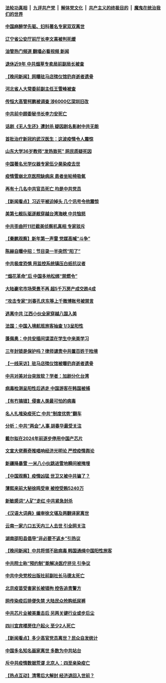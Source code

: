 ####  [法轮功真相](../../../../basic/blob/master/README.md?t=01062012) &nbsp;|&nbsp; [九评共产党](../../../../9ping.md/blob/master/README.md?t=01062012) &nbsp;|&nbsp; [解体党文化](../../../../jtdwh.md/blob/master/README.md?t=01062012)  &nbsp;|&nbsp; [共产主义的终极目的](../../../../gczydzjmd.md/blob/master/README.md?t=01062012) &nbsp;|&nbsp; [魔鬼在统治我们的世界](../../../../mgztzwmdsj.md/blob/master/README.md?t=01062012) 

#### [中国麻醉学先驱、妇科著名专家双双离世](../pages/nsc413/n13900780.md?t=01062012) 

#### [辽宁省公安厅前厅长李文喜被判死缓](../pages/nsc413/n13900750.md?t=01062012) 

#### [油管热门频道 翻墙必看视频 新闻](http://129.146.143.75:81/youtube.html?01062012)

#### [退休近9年 中共烟草专卖局前副局长被查](../pages/nsc413/n13900769.md?t=01062012) 


#### [【晚间新闻】网曝驻马店殡仪馆扔弃逝者遗骨](../pages/nsc413/n13900753.md?t=01062012) 



#### [河北省人大常委前副主任王雪峰被查](../pages/nsc413/n13900678.md?t=01062012) 

#### [传恒大高管柯鹏被调查 涉6000亿深圳旧改](../pages/nsc413/n13900679.md?t=01062012) 

#### [中共前中顾委秘书长李力安死亡](../pages/nsc413/n13900499.md?t=01062012) 

#### [话剧《无人生还》遭封杀 疑因剧名影射中共无能](../pages/nsc413/n13900559.md?t=01062012) 

#### [首批治疗新冠的武汉医生：这波疫情令人震惊](../pages/nsc413/n13900313.md?t=01062012) 

#### [山东大学36岁教师“发热致死” 网民质疑死因](../pages/nsc413/n13900496.md?t=01062012) 

#### [中国著名光学仪器专家伍少昊染疫去世](../pages/nsc413/n13900412.md?t=01062012) 


#### [疫情雪崩北京医院缺病床 患者坐轮椅吸氧](../pages/nsc413/n13900282.md?t=01062012) 

#### [再有十几名中共官员死亡 均是中共党员](../pages/nsc413/n13900394.md?t=01062012) 

#### [【新闻看点】习近平被迫掉头 几个讯号令他震惊](../pages/nsc413/n13900365.md?t=01062012) 

#### [美第七舰队驱逐舰穿越台湾海峡 中共恼怒](../pages/nsc413/n13900401.md?t=01062012) 

#### [中共歪曲歼11拦截美侦察机真相 专家驳斥](../pages/nsc413/n13900315.md?t=01062012) 

#### [【秦鹏观察】新年第一声雷 党媒高喊“斗争”](../pages/nsc413/n13900273.md?t=01062012) 

#### [陈赫自曝中招：节目录一半突然“阳了”](../pages/nsc413/n13900268.md?t=01062012) 

#### [中共极度恐惧 用监控系统镇压白纸抗议者](../pages/nsc413/n13900225.md?t=01062012) 

#### [“烟花革命”后 中国多地松绑“禁燃令”](../pages/nsc413/n13900297.md?t=01062012) 

#### [大陆豪宅市场荣景不再 超5千万房产成交跌4成](../pages/nsc413/n13900215.md?t=01062012) 

#### [“攻击专家”刘春孔庆东等上千微博账号被禁言](../pages/nsc413/n13900222.md?t=01062012) 

#### [逃离中共 江西小伙全家穿越八国入美](../pages/nsc413/n13899634.md?t=01062012) 

#### [法国：中国入境航班旅客抽查 1/3呈阳性](../pages/nsc413/n13900212.md?t=01062012) 

#### [蓬佩奥：中共安插间谍混在学生中来美学习](../pages/nsc413/n13900189.md?t=01062012) 

#### [三年封锁是保护吗？律师谴责中共置百姓于险境](../pages/nsc413/n13899964.md?t=01062012) 

#### [【一线采访】驻马店殡仪馆被曝扔弃逝者遗骨](../pages/nsc413/n13899997.md?t=01062012) 

#### [中共对美对台突放软？学者：加剧分化台湾](../pages/nsc413/n13900191.md?t=01062012) 

#### [病毒检测呈阳性后逃走 中国游客在韩国被捕](../pages/nsc413/n13900160.md?t=01062012) 

#### [【有冇搞错】侵害人类最可怕的病毒](../pages/nsc413/n13900180.md?t=01062012) 

#### [名人扎堆染疫死亡 中共“制度优势”翻车](../pages/nsc413/n13899597.md?t=01062012) 

#### [分析：中共“两会”人事 胡春华最受关注](../pages/nsc413/n13900135.md?t=01062012) 

#### [戴尔拟在2024年前逐步停用中国产芯片](../pages/nsc413/n13899696.md?t=01062012) 

#### [文宣大佬蔡奇推唱响经济光明论 严控疫情舆论](../pages/nsc413/n13899901.md?t=01062012) 

#### [新疆降暴雪 一米八小伙跳进雪地瞬间被掩埋](../pages/nsc413/n13900059.md?t=01062012) 

#### [【中国观察】疫情凶猛 世卫又被中共骗了？](../pages/nsc413/n13899876.md?t=01062012) 

#### [薄熙来前大秘徐鸣受审 被控受贿5240万](../pages/nsc413/n13900064.md?t=01062012) 

#### [新敏感词“人矿”走红 中共紧急封杀](../pages/nsc413/n13899991.md?t=01062012) 

#### [《汉语大词典》编审徐文堪及两翻译家离世](../pages/nsc413/n13899987.md?t=01062012) 

#### [云南一家六口五天内三人去世 引全网关注](../pages/nsc413/n13899971.md?t=01062012) 

#### [湖南邵阳县倡导“非必要不返乡”引热议](../pages/nsc413/n13899950.md?t=01062012) 


#### [【晚间新闻】中共将领不敌病毒 韩国通缉中国阳性旅客](../pages/nsc413/n13899961.md?t=01062012) 


#### [中共院士称“预约制”能解决医疗挤兑 引争议](../pages/nsc413/n13899889.md?t=01062012) 


#### [中共中央党校出版社前副社长马德太死亡](../pages/nsc413/n13899895.md?t=01062012) 

#### [北京疫苗受害家长被错拘 控告追责警方](../pages/nsc413/n13899133.md?t=01062012) 

#### [网传染疫后排便失禁 大陆民众抢购纸尿裤](../pages/nsc413/n13899778.md?t=01062012) 

#### [中共芯片业被美重击后 另两关键行业或步后尘](../pages/nsc413/n13899899.md?t=01062012) 

#### [四川宜宾楼房住户起火 至少2人死亡](../pages/nsc413/n13899780.md?t=01062012) 

#### [【新闻看点】多少高官党员离世？民众自发统计](../pages/nsc413/n13898836.md?t=01062012) 

#### [中国多名知名画家离世 多数为中共站台](../pages/nsc413/n13899663.md?t=01062012) 

#### [斥中共疫情数据荒谬 北京人：四至亲染疫亡](../pages/nsc413/n13899483.md?t=01062012) 


#### [【热点互动】清零后大解封 经济退回入世前？](../pages/nsc413/n13899643.md?t=01062012) 

<img src='http://gfw-breaker.win/goodnews/indexes/nsc413.md' width='0px' height='0px'/>
